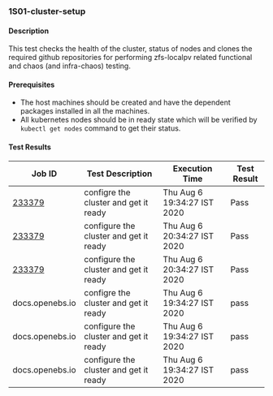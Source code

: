 ### 1S01-cluster-setup

#### Description
 
This test checks the health of the cluster, status of nodes and clones the required github repositories for performing zfs-localpv related functional and chaos (and infra-chaos) testing.

#### Prerequisites

- The host machines should be created and have the dependent packages installed in all the machines.
- All kubernetes nodes should be in ready state which will be verified by `kubectl get nodes` command to get their status.

#### Test Results

| Job ID  |      Test Description         | Execution Time |   Test Result   |
|---------|-------------------------------|----------------|-----------------|
|     <a href="https://gitlab.openebs.ci/openebs/e2e-nativek8s/-/jobs/233379">233379</a>           |  configre the cluster and get it ready           | Thu Aug 6 19:34:27 IST 2020  | Pass |
|        <a href="https://gitlab.openebs.ci/openebs/e2e-nativek8s/-/jobs/233379">233379</a>        |  configure the cluster and get it ready           | Thu Aug 6 20:34:27 IST 2020  | Pass |
|     <a href="https://gitlab.openebs.ci/openebs/e2e-nativek8s/-/jobs/233379">233379</a>           |  configure the cluster and get it ready           | Thu Aug 6 20:34:27 IST 2020  | Pass |
|     docs.openebs.io           |  configre the cluster and get it ready           | Thu Aug 6 19:34:27 IST 2020  | pass |
|     docs.openebs.io           |  configure the cluster and get it ready           | Thu Aug 6 19:34:27 IST 2020  | pass |
|     docs.openebs.io           |  configure the cluster and get it ready           | Thu Aug 6 19:34:27 IST 2020  | pass |